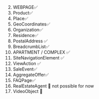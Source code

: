 2. WEBPAGE✅
3. Product✅
4. Place✅
5. GeoCoordinates✅
6. Organization✅
7. Residence✅
8. PostalAddress ✅
9. BreadcrumbList✅
10. APARTMENT / COMPLEX ✅
11. SiteNavigationElement ✅
12. ViewAction ✅
13. SaleEvent✅
14. AggregateOffer✅
15. FAQPage✅
16. RealEstateAgent 🚧 not possible for now
17. VideoObject 🚧
